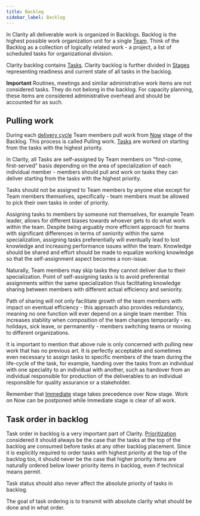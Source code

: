 ```yaml
---
title: Backlog
sidebar_label: Backlog
---
```


In Clarity all deliverable work is organized in Backlogs. Backlog is the highest possible work organization unit for a
single [Team](team.md). Think of the Backlog as a collection of logically related work - a project, a list of scheduled
tasks for organizational division.

Clarity backlog contains [Tasks](tasks.md). Clarity backlog is further divided in [Stages](task-stage.md) representing
readiness and current state of all tasks in the backlog.

**Important** Routines, meetings and similar administrative work items are not considered tasks. They do not belong in
the backlog. For capacity planning, these items are considered administrative overhead and should be accounted for as
such.

## Pulling work

During each [delivery cycle](delivery-cycle.md) Team members pull work from [Now](task-stage.md#now) stage of the
Backlog. This process is called Pulling work. [Tasks](tasks.md) are worked on starting from the tasks with the highest
priority.

In Clarity, all Tasks are self-assigned by Team members on "first-come, first-served" basis depending on the area of
specialization of each individual member - members should pull and work on tasks they can deliver starting from the
tasks with the highest priority.

Tasks should not be assigned to Team members by anyone else except for Team members themselves, specifically - team
members must be allowed to pick their own tasks in order of priority.

Assigning tasks to members by someone not themselves, for example Team leader, allows for different biases towards
whoever gets to do what work within the team. Despite being arguably more efficient approach for teams with significant
differences in terms of seniority within the same specialization, assigning tasks preferentially will eventually lead to
lost knowledge and increasing performance issues within the team. Knowledge should be shared and effort should be made
to equalize working knowledge so that the self-assignment aspect becomes a non-issue.

Naturally, Team members may skip tasks they cannot deliver due to their specialization. Point of self-assigning tasks is
to avoid preferential assignments within the same specialization thus facilitating knowledge sharing between members
with different actual efficiency and seniority.

Path of sharing will not only facilitate growth of the team members with impact on eventual efficiency - this approach
also provides redundancy, meaning no one function will ever depend on a single team member. This increases stability
when composition of the team changes temporarily - ex. holidays, sick leave, or permanently - members switching teams or
moving to different organizations.

It is important to mention that above rule is only concerned with pulling new work that has no previous art. It is
perfectly acceptable and sometimes even necessary to assign tasks to specific members of the team during the life-cycle
of the task, for example, handing over the tasks from an individual with one speciality to an individual with another,
such as handover from an individual responsible for production of the deliverables to an individual responsible for
quality assurance or a stakeholder.

Remember that [Immediate](task-stage.md#immediate) stage takes precedence over Now stage. Work on Now can be postponed
while Immediate stage is clear of all work.

## Task order in backlog

Task order in backlog is a very important part of Clarity. [Prioritization](./prioritization.md) considered it should
always be the case that the tasks at the top of the backlog are consumed before tasks at any other backlog placement.
Since it is explicitly required to order tasks with highest priority at the top of the backlog too, it should never be
the case that higher priority items are naturally ordered below lower priority items in backlog, even if technical means
permit.

Task status should also never affect the absolute priority of tasks in backlog.

The goal of task ordering is to transmit with absolute clarity what should be done and in what order.
